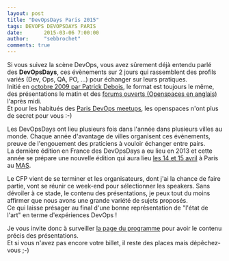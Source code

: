 ```yaml
---
layout: post
title: "DevOpsDays Paris 2015"
tags: DEVOPS DEVOPSDAYS PARIS
date:       2015-03-06 7:00:00
author:     "sebbrochet"
comments: true
---
```


Si vous suivez la scène DevOps, vous avez sûrement déjà entendu parlé des **DevOpsDays**, ces évènements sur 2 jours qui rassemblent des profils variés (Dev, Ops, QA, PO, ...) pour échanger sur leurs pratiques.  
Initié en [octobre 2009 par Patrick Debois](http://www.infoq.com/news/2014/12/5-years-devops-days-qa), le format est toujours le même, des présentations le matin et des [forums ouverts (Openspaces en anglais)](http://fr.wikipedia.org/wiki/M%C3%A9thodologie_Forum_Ouvert) l'après midi.  
Et pour les habitués des [Paris DevOps meetups](http://parisdevops.fr/meetups.html), les openspaces n'ont plus de secret pour vous :-)  

Les DevOpsDays ont lieu plusieurs fois dans l'année dans plusieurs villes au monde. Chaque année d'avantage de villes organisent ces évènements, preuve de l'engouement des praticiens à vouloir échanger entre pairs.  
La dernière édition en France des DevOpsDays a eu lieu en 2013 et cette année se prépare une nouvelle édition qui aura lieu [les 14 et 15 avril](http://www.devopsdays.org/events/2015-paris/) à Paris au [MAS](http://www.mas-paris.fr/informations.html).  

Le CFP vient de se terminer et les organisateurs, dont j'ai la chance de faire partie, vont se réunir ce week-end pour sélectionner les speakers. Sans dévoiler à ce stade, le contenu des présentations, je peux tout du moins affirmer que nous avons une grande variété de sujets proposés.  
Ce qui laisse présager au final d'une bonne représentation de "l'état de l'art" en terme d'expériences DevOps !  

Je vous invite donc à surveiller [la page du programme](http://www.devopsdays.org/events/2015-paris/program/) pour avoir le contenu précis des présentations.  
Et si vous n'avez pas encore votre billet, il reste des places mais dépêchez-vous ;-)

